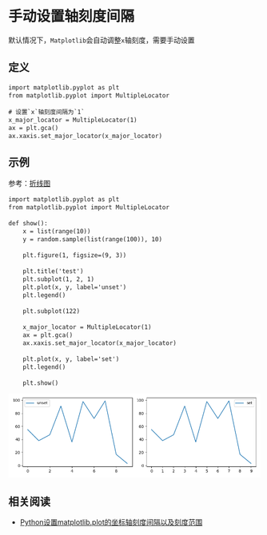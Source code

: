 
# 手动设置轴刻度间隔

默认情况下，`Matplotlib`会自动调整`x`轴刻度，需要手动设置

## 定义

```
import matplotlib.pyplot as plt
from matplotlib.pyplot import MultipleLocator

# 设置`x`轴刻度间隔为`1`
x_major_locator = MultipleLocator(1)
ax = plt.gca()
ax.xaxis.set_major_locator(x_major_locator)
```

## 示例

参考：[折线图](./折线图.md)

```
import matplotlib.pyplot as plt
from matplotlib.pyplot import MultipleLocator

def show():
    x = list(range(10))
    y = random.sample(list(range(100)), 10)

    plt.figure(1, figsize=(9, 3))

    plt.title('test')
    plt.subplot(1, 2, 1)
    plt.plot(x, y, label='unset')
    plt.legend()

    plt.subplot(122)

    x_major_locator = MultipleLocator(1)
    ax = plt.gca()
    ax.xaxis.set_major_locator(x_major_locator)

    plt.plot(x, y, label='set')
    plt.legend()

    plt.show()
```

![](./imgs/xaxis.png)

## 相关阅读

* [Python设置matplotlib.plot的坐标轴刻度间隔以及刻度范围](https://www.jb51.net/article/163842.htm)